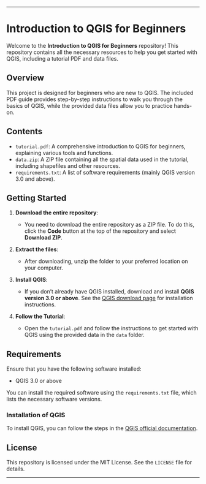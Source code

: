 
---

# Introduction to QGIS for Beginners

Welcome to the **Introduction to QGIS for Beginners** repository! This repository contains all the necessary resources to help you get started with QGIS, including a tutorial PDF and data files.

## Overview

This project is designed for beginners who are new to QGIS. The included PDF guide provides step-by-step instructions to walk you through the basics of QGIS, while the provided data files allow you to practice hands-on.

## Contents

- `tutorial.pdf`: A comprehensive introduction to QGIS for beginners, explaining various tools and functions.
- `data.zip`: A ZIP file containing all the spatial data used in the tutorial, including shapefiles and other resources.
- `requirements.txt`: A list of software requirements (mainly QGIS version 3.0 and above).

## Getting Started

1. **Download the entire repository**:
   - You need to download the entire repository as a ZIP file. To do this, click the **Code** button at the top of the repository and select **Download ZIP**.

2. **Extract the files**:
   - After downloading, unzip the folder to your preferred location on your computer.

3. **Install QGIS**:
   - If you don’t already have QGIS installed, download and install **QGIS version 3.0 or above**. See the [QGIS download page](https://qgis.org/en/site/forusers/download.html) for installation instructions.
   
4. **Follow the Tutorial**:
   - Open the `tutorial.pdf` and follow the instructions to get started with QGIS using the provided data in the `data` folder.

## Requirements

Ensure that you have the following software installed:

- QGIS 3.0 or above

You can install the required software using the `requirements.txt` file, which lists the necessary software versions.

### Installation of QGIS

To install QGIS, you can follow the steps in the [QGIS official documentation](https://qgis.org/en/site/forusers/download.html).

## License

This repository is licensed under the MIT License. See the `LICENSE` file for details.

---
